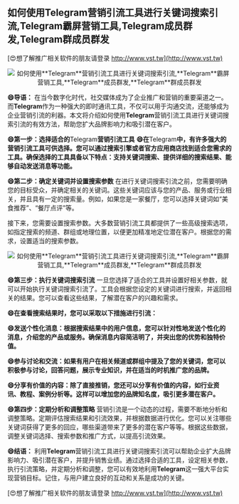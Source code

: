 ## **如何使用**Telegram**营销引流工具进行关键词搜索引流,**Telegram**霸屏营销工具,**Telegram**成员群发,**Telegram**群成员群发**

[😍想了解推广相关软件的朋友请登录 http://www.vst.tw](http://www.vst.tw)

 <center><img src="https://vst.tw/MP4/tuiguang/png/5.png" alt="如何使用**Telegram**营销引流工具进行关键词搜索引流,**Telegram**霸屏营销工具,**Telegram**成员群发,**Telegram**群成员群发"></center>

**😄导语：**
在当今数字化时代，社交媒体成为了企业推广和营销的重要渠道之一。而**Telegram**作为一种强大的即时通讯工具，不仅可以用于沟通交流，还能够成为企业营销引流的利器。本文将介绍如何使用**Telegram**营销引流工具进行关键词搜索引流的有效方法，帮助您扩大品牌影响力和吸引潜在客户。

**😄第一步：选择适合的**Telegram**营销引流工具**
**😄在**Telegram**中，有许多强大的营销引流工具可供选择。您可以通过搜索引擎或者官方应用商店找到适合您需求的工具。确保选择的工具具备以下特点：支持关键词搜索、提供详细的搜索结果、能够自动发送消息等功能。**

**😄第二步：确定关键词并设置搜索参数**
在进行关键词搜索引流之前，您需要明确您的目标受众，并确定相关的关键词。这些关键词应该与您的产品、服务或行业相关，并且具有一定的搜索量。例如，如果您是一家餐厅，您可以选择关键词如“美食推荐”、“餐厅点评”等。

接下来，您需要设置搜索参数。大多数营销引流工具都提供了一些高级搜索选项，如指定搜索的频道、群组或地理位置，以便更加精准地定位潜在客户。根据您的需求，设置适当的搜索参数。

 <center><img src="https://vst.tw/MP4/tuiguang/png/8.png" alt="如何使用**Telegram**营销引流工具进行关键词搜索引流,**Telegram**霸屏营销工具,**Telegram**成员群发,**Telegram**群成员群发"></center>

**😄第三步：执行关键词搜索引流**
一旦您选择了适合的工具并设置好相关参数，就可以开始执行关键词搜索引流了。工具会根据您设定的关键词进行搜索，并返回相关的结果。您可以查看这些结果，了解潜在客户的兴趣和需求。

**😄在查看搜索结果时，您可以采取以下措施进行引流：**

**😄发送个性化消息：根据搜索结果中的用户信息，您可以针对性地发送个性化的消息，介绍您的产品或服务。确保消息内容简洁明了，并突出您的优势和独特价值。**

**😄参与讨论和交流：如果有用户在相关频道或群组中提及了您的关键词，您可以积极参与讨论，回答问题，展示专业知识，并在适当的时机推广您的品牌。**

**😄分享有价值的内容：除了直接推销，您还可以分享有价值的内容，如行业资讯、教程、案例分析等。这样可以增加您的品牌知名度，吸引更多潜在客户。**

**😄第四步：定期分析和调整策略**
营销引流是一个动态的过程，需要不断地分析和调整策略。定期评估搜索结果和引流效果，并根据数据进行优化。您可以关注哪些关键词获得了更多的回应，哪些渠道带来了更多的潜在客户等等。根据这些数据，调整关键词选择、搜索参数和推广方式，以提高引流效果。

**😄结语：**
利用**Telegram**营销引流工具进行关键词搜索引流可以帮助企业扩大品牌影响力、吸引潜在客户，并提升销售业绩。通过选择合适的工具，设定相关参数，执行引流策略，并定期分析和调整，您可以有效地利用**Telegram**这一强大平台实现营销目标。记住，与用户建立良好的互动和关系是成功的关键。

[😍想了解推广相关软件的朋友请登录 http://www.vst.tw](http://www.vst.tw)



